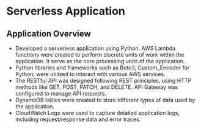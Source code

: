 # Serverless Application

## Application Overview

* Developed a serverless application using Python. AWS Lambda functions were created to perform discrete units of work within the application. It serve as the core processing units of the application.
* Python libraries and frameworks such as Boto3, Custom_Encoder for Python, were utilized to interact with various AWS services.
* The RESTful API was designed following REST principles, using HTTP methods like GET, POST, PATCH, and DELETE. API Gateway was configured to manage API requests.
* DynamoDB tables were created to store different types of data used by the application.
* CloudWatch Logs were used to capture detailed application logs, including request/response data and error traces.
